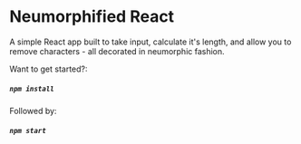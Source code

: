 # Neumorphified React

A simple React app built to take input, calculate it's length, and allow you to remove characters - all decorated in neumorphic fashion.

Want to get started?:

##### `npm install`

Followed by:

##### `npm start`
